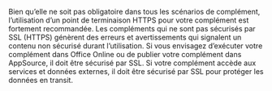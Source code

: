 Bien qu’elle ne soit pas obligatoire dans tous les scénarios de complément, l’utilisation d’un point de terminaison HTTPS pour votre complément est fortement recommandée. Les compléments qui ne sont pas sécurisés par SSL (HTTPS) génèrent des erreurs et avertissements qui signalent un contenu non sécurisé durant l’utilisation. Si vous envisagez d’exécuter votre complément dans Office Online ou de publier votre complément dans AppSource, il doit être sécurisé par SSL. Si votre complément accède aux services et données externes, il doit être sécurisé par SSL pour protéger les données en transit. 

